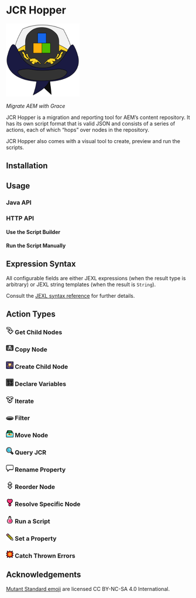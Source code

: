 # JCR Hopper

<img src="./docs/logo.svg" width=200 height=200 alt="">

_Migrate AEM with Grace_

JCR Hopper is a migration and reporting tool for AEM’s content repository.
It has its own script format that is valid JSON and consists of a series of actions,
each of which “hops” over nodes in the repository.

JCR Hopper also comes with a visual tool to create, preview and run the scripts.

## Installation

## Usage

### Java API

### HTTP API

#### Use the Script Builder

#### Run the Script Manually

## Expression Syntax

All configurable fields are either JEXL expressions (when the result type is arbitrary) or JEXL string templates (when the result is `String`).

Consult the [JEXL syntax reference](https://commons.apache.org/proper/commons-jexl/reference/syntax.html) for further details.

## Action Types

### <img src="./docs/icons/arrow_curve_down.svg" width=20 height=20 alt=""> Get Child Nodes

### <img src="./docs/icons/pirate_flag.svg" width=20 height=20 alt=""> Copy Node

### <img src="./docs/icons/sparkler.svg" width=20 height=20 alt=""> Create Child Node

### <img src="./docs/icons/control_knobs.svg" width=20 height=20 alt=""> Declare Variables

### <img src="./docs/icons/loop.svg" width=20 height=20 alt=""> Iterate

### <img src="./docs/icons/hole.svg" width=20 height=20 alt=""> Filter

### <img src="./docs/icons/desert_island.svg" width=20 height=20 alt=""> Move Node

### <img src="./docs/icons/magnifying_glass_right.svg" width=20 height=20 alt=""> Query JCR

### <img src="./docs/icons/speech_bubble.svg" width=20 height=20 alt=""> Rename Property

### <img src="./docs/icons/arrow_up_down.svg" width=20 height=20 alt=""> Reorder Node

### <img src="./docs/icons/heart_exclamation.svg" width=20 height=20 alt=""> Resolve Specific Node

### <img src="./docs/icons/pink_potion.svg" width=20 height=20 alt=""> Run a Script

### <img src="./docs/icons/pencil.svg" width=20 height=20 alt=""> Set a Property

### <img src="./docs/icons/bang.svg" width=20 height=20 alt=""> Catch Thrown Errors

## Acknowledgements

[Mutant Standard emoji](https://mutant.tech/) are licensed CC BY-NC-SA 4.0 International.
